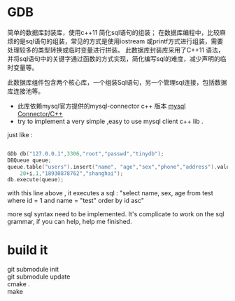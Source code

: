 # GDB


简单的数据库封装库，使用c++11 简化sql语句的组装； 在数据库编程中，比较麻烦的是sql语句的组装，常见的方式是使用iostream 或printf方式进行组装，需要处理较多的类型转换或临时变量进行拼装。
此数据库封装库采用了C++11 语法，并将sql语句中的关键字通过函数的方式实现，简化编写sql的难度，减少声明的临时变量等。 

此数据库组件包含两个核心库，一个组装Sql语句，另一个管理sql连接，包括数据库连接池等。


* 此库依赖mysql官方提供的mysql-connector c++ 版本  [mysql Connector/C++](https://dev.mysql.com/downloads/connector/cpp/)
* try to implement a very simple ,easy to use mysql client c++ lib . 


just like : 


```cpp

GDb db("127.0.0.1",3306,"root","passwd","tinydb"); 
DBQueue queue; 
queue.table("users").insert("name", "age","sex","phone","address").values( name.c_str() ,
    20+i,1,"18930878762","shanghai"); 
db.execute(queue); 

```

with this line above , it executes  a sql : 
"select  name,  sex,  age  from test where   id  = 1   and name = "test"  order by id asc" 


more sql syntax need to be implemented.  It's complicate to work on the sql grammar, if you can help, help me finished. 








# build it 

git submodule init   <br> 
git submodule update   <br> 
cmake .   <br> 
make   <br>

